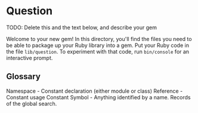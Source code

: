 # Question

TODO: Delete this and the text below, and describe your gem

Welcome to your new gem! In this directory, you'll find the files you need to be able to package up your Ruby library into a gem. Put your Ruby code in the file `lib/question`. To experiment with that code, run `bin/console` for an interactive prompt.

## Glossary

Namespace - Constant declaration (either module or class)
Reference - Constant usage
Constant
Symbol - Anything identified by a name. Records of the global search.
